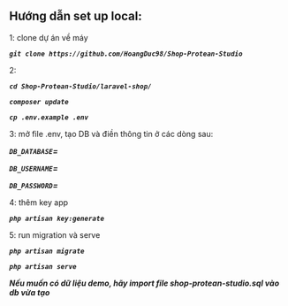 
## Hướng dẫn set up local:

1: clone dự án về máy 

_**`git clone https://github.com/HoangDuc98/Shop-Protean-Studio`**_

2: 

_**`cd Shop-Protean-Studio/laravel-shop/`**_

_**`composer update`**_


_**`cp .env.example .env`**_

3: mở file .env, tạo DB và điền thông tin ở các dòng sau:

**_`DB_DATABASE`=_**

**_`DB_USERNAME`=_**

**_`DB_PASSWORD`=_**

4: thêm key 
app

**_`php artisan key:generate`_**

5: run migration và serve

**_`php artisan migrate`_**

****_`php artisan serve`_****

**_Nếu muốn có dữ liệu demo, hãy import file shop-protean-studio.sql vào db vừa tạo_**

